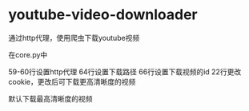# youtube-video-downloader
通过http代理，使用爬虫下载youtube视频

在core.py中

59-60行设置http代理
64行设置下载路径
66行设置下载视频的id
22行更改cookie，更改后可下载更高清晰度的视频

默认下载最高清晰度的视频
